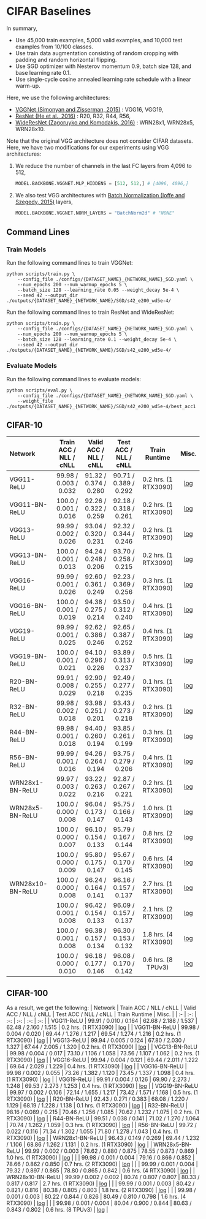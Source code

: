# CIFAR Baselines

In summary,
* Use 45,000 train examples, 5,000 valid examples, and 10,000 test examples from 10/100 classes.
* Use train data augmentation consisting of random cropping with padding and random horizontal flipping.
* Use SGD optimizer with Nesterov momentum 0.9, batch size 128, and base learning rate 0.1.
* Use single-cycle cosine annealed learning rate schedule with a linear warm-up.

Here, we use the following architectures:
* [VGGNet (Simonyan and Zisserman, 2015)](https://arxiv.org/abs/1409.1556) : VGG16, VGG19,
* [ResNet (He et al., 2016)](https://arxiv.org/abs/1512.03385) : R20, R32, R44, R56,
* [WideResNet (Zagoruyko and Komodakis, 2016)](https://arxiv.org/abs/1605.07146) : WRN28x1, WRN28x5, WRN28x10.

Note that the original VGG architecture does not consider CIFAR datasets.
Here, we have two modifications for our experiments using VGG architectures:
1. We reduce the number of channels in the last FC layers from 4,096 to 512,
    ```python
    MODEL.BACKBONE.VGGNET.MLP_HIDDENS = [512, 512,] # [4096, 4096,]
    ```

2. We also test VGG architectures with [Batch Normalization (Ioffe and Szegedy, 2015)](https://arxiv.org/abs/1502.03167) layers,
    ```python
    MODEL.BACKBONE.VGGNET.NORM_LAYERS = "BatchNorm2d" # "NONE"
    ```

## Command Lines

### Train Models

Run the following command lines to train VGGNet:
```
python scripts/train.py \
    --config_file ./configs/{DATASET_NAME}_{NETWORK_NAME}_SGD.yaml \
    --num_epochs 200 --num_warmup_epochs 5 \
    --batch_size 128 --learning_rate 0.05 --weight_decay 5e-4 \
    --seed 42 --output_dir ./outputs/{DATASET_NAME}_{NETWORK_NAME}/SGD/s42_e200_wd5e-4/
```

Run the following command lines to train ResNet and WideResNet:
```
python scripts/train.py \
    --config_file ./configs/{DATASET_NAME}_{NETWORK_NAME}_SGD.yaml \
    --num_epochs 200 --num_warmup_epochs 5 \
    --batch_size 128 --learning_rate 0.1 --weight_decay 5e-4 \
    --seed 42 --output_dir ./outputs/{DATASET_NAME}_{NETWORK_NAME}/SGD/s42_e200_wd5e-4/
```

### Evaluate Models

Run the following command lines to evaluate models:
```
python scripts/eval.py \
    --config_file ./configs/{DATASET_NAME}_{NETWORK_NAME}_SGD.yaml \
    --weight_file ./outputs/{DATASET_NAME}_{NETWORK_NAME}/SGD/s42_e200_wd5e-4/best_acc1
```

## CIFAR-10

| Network          | Train ACC / NLL / cNLL | Valid ACC / NLL / cNLL | Test ACC / NLL / cNLL  | Train Runtime        | Misc. |
| :-               | :-:                    | :-:                    | :-:                    | :-:                  | :-:   |
| VGG11-ReLU       | 99.98 / 0.003 / 0.032  | 91.32 / 0.374 / 0.280  | 90.71 / 0.389 / 0.292  | 0.2 hrs. (1 RTX3090) | [log](./scripts/logs/C10/20220207164341.log) |
| VGG11-BN-ReLU    | 100.0 / 0.001 / 0.016  | 92.26 / 0.322 / 0.259  | 92.18 / 0.318 / 0.261  | 0.2 hrs. (1 RTX3090) | [log](./scripts/logs/C10/20220207170644.log) |
| VGG13-ReLU       | 99.99 / 0.002 / 0.026  | 93.04 / 0.320 / 0.231  | 92.32 / 0.344 / 0.246  | 0.2 hrs. (1 RTX3090) | [log](./scripts/logs/C10/20220207165353.log) |
| VGG13-BN-ReLU    | 100.0 / 0.001 / 0.013  | 94.24 / 0.248 / 0.206  | 93.70 / 0.258 / 0.215  | 0.2 hrs. (1 RTX3090) | [log](./scripts/logs/C10/20220207171719.log) |
| VGG16-ReLU       | 99.99 / 0.001 / 0.026  | 92.60 / 0.361 / 0.249  | 92.23 / 0.369 / 0.256  | 0.3 hrs. (1 RTX3090) | [log](./scripts/logs/C10/20220207155350.log) |
| VGG16-BN-ReLU    | 100.0 / 0.001 / 0.019  | 94.38 / 0.275 / 0.214  | 93.50 / 0.312 / 0.240  | 0.4 hrs. (1 RTX3090) | [log](./scripts/logs/C10/20220207155424.log) |
| VGG19-ReLU       | 99.99 / 0.001 / 0.025  | 92.62 / 0.386 / 0.246  | 92.65 / 0.387 / 0.252  | 0.4 hrs. (1 RTX3090) | [log](./scripts/logs/C10/20220207155333.log) |
| VGG19-BN-ReLU    | 100.0 / 0.001 / 0.021  | 94.10 / 0.296 / 0.226  | 93.89 / 0.313 / 0.237  | 0.5 hrs. (1 RTX3090) | [log](./scripts/logs/C10/20220207155417.log) |
| R20-BN-ReLU      | 99.91 / 0.008 / 0.029  | 92.90 / 0.255 / 0.218  | 92.49 / 0.277 / 0.235  | 0.1 hrs. (1 RTX3090) | [log](./scripts/logs/C10/20220205025405.log) |
| R32-BN-ReLU      | 99.98 / 0.002 / 0.018  | 93.98 / 0.251 / 0.201  | 93.43 / 0.273 / 0.218  | 0.2 hrs. (1 RTX3090) | [log](./scripts/logs/C10/20220205024428.log) |
| R44-BN-ReLU      | 99.98 / 0.001 / 0.018  | 94.40 / 0.260 / 0.194  | 93.85 / 0.261 / 0.199  | 0.3 hrs. (1 RTX3090) | [log](./scripts/logs/C10/20220205030945.log) |
| R56-BN-ReLU      | 99.99 / 0.001 / 0.016  | 94.26 / 0.264 / 0.194  | 93.75 / 0.279 / 0.206  | 0.4 hrs. (1 RTX3090) | [log](./scripts/logs/C10/20220205032630.log) |
| WRN28x1-BN-ReLU  | 99.97 / 0.003 / 0.022  | 93.22 / 0.263 / 0.216  | 92.87 / 0.267 / 0.221  | 0.2 hrs. (1 RTX3090) | [log](./scripts/logs/C10/20220205024053.log) |
| WRN28x5-BN-ReLU  | 100.0 / 0.000 / 0.008  | 96.04 / 0.173 / 0.147  | 95.75 / 0.166 / 0.143  | 1.0 hrs. (1 RTX3090) | [log](./scripts/logs/C10/20220205082640.log) |
|                  | 100.0 / 0.000 / 0.007  | 96.10 / 0.154 / 0.133  | 95.79 / 0.167 / 0.144  | 0.8 hrs. (2 RTX3090) | [log](./scripts/logs/C10/20220205120405.log) |
|                  | 100.0 / 0.000 / 0.009  | 95.80 / 0.175 / 0.147  | 95.67 / 0.170 / 0.145  | 0.6 hrs. (4 RTX3090) | [log](./scripts/logs/C10/20220205120400.log) |
| WRN28x10-BN-ReLU | 100.0 / 0.000 / 0.008  | 96.24 / 0.164 / 0.141  | 96.16 / 0.157 / 0.137  | 2.7 hrs. (1 RTX3090) | [log](./scripts/logs/C10/20220205121207.log) |
|                  | 100.0 / 0.001 / 0.008  | 96.42 / 0.154 / 0.133  | 96.09 / 0.157 / 0.137  | 2.1 hrs. (2 RTX3090) | [log](./scripts/logs/C10/20220205125410.log) |
|                  | 100.0 / 0.001 / 0.008  | 96.38 / 0.157 / 0.134  | 96.30 / 0.153 / 0.132  | 1.8 hrs. (4 RTX3090) | [log](./scripts/logs/C10/20220205123923.log) |
|                  | 100.0 / 0.000 / 0.010  | 96.18 / 0.177 / 0.146  | 96.08 / 0.170 / 0.142  | 0.6 hrs. (8 TPUv3)   | [log](./scripts/logs/C10/20220206051109.log) |

## CIFAR-100

As a result, we get the following:
| Network          | Train ACC / NLL / cNLL | Valid ACC / NLL / cNLL | Test ACC / NLL / cNLL  | Train Runtime        | Misc. |
| :-               | :-:                    | :-:                    | :-:                    | :-:                  | :-:   |
| VGG11-ReLU       | 99.91 / 0.010 / 0.164  | 62.68 / 2.188 / 1.537  | 62.48 / 2.160 / 1.515  | 0.2 hrs. (1 RTX3090) | [log](./scripts/logs/C100/20220207164341.log) |
| VGG11-BN-ReLU    | 99.98 / 0.004 / 0.020  | 69.44 / 1.276 / 1.217  | 69.54 / 1.274 / 1.216  | 0.2 hrs. (1 RTX3090) | [log](./scripts/logs/C100/20220207170634.log) |
| VGG13-ReLU       | 99.94 / 0.005 / 0.124  | 67.80 / 2.030 / 1.327  | 67.44 / 2.005 / 1.320  | 0.2 hrs. (1 RTX3090) | [log](./scripts/logs/C100/20220207165349.log) |
| VGG13-BN-ReLU    | 99.98 / 0.004 / 0.017  | 73.10 / 1.106 / 1.058  | 73.56 / 1.107 / 1.062  | 0.2 hrs. (1 RTX3090) | [log](./scripts/logs/C100/20220207171712.log) |
| VGG16-ReLU       | 99.94 / 0.004 / 0.121  | 69.44 / 2.011 / 1.222  | 69.64 / 2.029 / 1.229  | 0.4 hrs. (1 RTX3090) | [log](./scripts/logs/C100/20220207155234.log) |
| VGG16-BN-ReLU    | 99.98 / 0.002 / 0.055  | 73.26 / 1.382 / 1.120  | 73.45 / 1.337 / 1.098  | 0.4 hrs. (1 RTX3090) | [log](./scripts/logs/C100/20220207155312.log) |
| VGG19-ReLU       | 99.91 / 0.004 / 0.126  | 69.90 / 2.273 / 1.248  | 69.53 / 2.273 / 1.253  | 0.4 hrs. (1 RTX3090) | [log](./scripts/logs/C100/20220207153836.log) |
| VGG19-BN-ReLU    | 99.97 / 0.002 / 0.106  | 72.14 / 1.655 / 1.217  | 73.42 / 1.571 / 1.168  | 0.5 hrs. (1 RTX3090) | [log](./scripts/logs/C100/20220207155241.log) |
| R20-BN-ReLU      | 92.43 / 0.271 / 0.383  | 68.08 / 1.220 / 1.129  | 68.19 / 1.228 / 1.138  | 0.1 hrs. (1 RTX3090) | [log](./scripts/logs/C100/20220205025405.log) |
| R32-BN-ReLU      | 98.16 / 0.089 / 0.215  | 70.46 / 1.256 / 1.085  | 70.62 / 1.232 / 1.075  | 0.2 hrs. (1 RTX3090) | [log](./scripts/logs/C100/20220205024428.log) |
| R44-BN-ReLU      | 99.51 / 0.038 / 0.141  | 71.02 / 1.270 / 1.064  | 70.74 / 1.262 / 1.059  | 0.3 hrs. (1 RTX3090) | [log](./scripts/logs/C100/20220205030945.log) |
| R56-BN-ReLU      | 99.72 / 0.022 / 0.116  | 71.34 / 1.302 / 1.055  | 71.80 / 1.278 / 1.043  | 0.4 hrs. (1 RTX3090) | [log](./scripts/logs/C100/20220205032630.log) |
| WRN28x1-BN-ReLU  | 96.43 / 0.149 / 0.269  | 69.44 / 1.232 / 1.106  | 68.86 / 1.262 / 1.131  | 0.2 hrs. (1 RTX3090) | [log](./scripts/logs/C100/20220205024053.log) |
| WRN28x5-BN-ReLU  | 99.99 / 0.002 / 0.003  | 78.62 / 0.880 / 0.875  | 78.55 / 0.873 / 0.869  | 1.0 hrs. (1 RTX3090) | [log](./scripts/logs/C100/20220205082640.log) |
|                  | 99.98 / 0.001 / 0.004  | 79.16 / 0.866 / 0.852  | 78.66 / 0.862 / 0.850  | 0.7 hrs. (2 RTX3090) | [log](./scripts/logs/C100/20220205120424.log) |
|                  | 99.99 / 0.001 / 0.004  | 79.32 / 0.897 / 0.865  | 78.80 / 0.865 / 0.842  | 0.6 hrs. (4 RTX3090) | [log](./scripts/logs/C100/20220205120345.log) |
| WRN28x10-BN-ReLU | 99.99 / 0.002 / 0.002  | 80.74 / 0.807 / 0.807  | 80.33 / 0.817 / 0.817  | 2.7 hrs. (1 RTX3090) | [log](./scripts/logs/C100/20220205121149.log) |
|                  | 99.99 / 0.001 / 0.003  | 80.42 / 0.821 / 0.816  | 80.38 / 0.805 / 0.803  | 1.8 hrs. (2 RTX3090) | [log](./scripts/logs/C100/20220205124541.log) |
|                  | 99.98 / 0.001 / 0.003  | 80.22 / 0.844 / 0.826  | 80.49 / 0.810 / 0.798  | 1.6 hrs. (4 RTX3090) | [log](./scripts/logs/C100/20220205123726.log) |
|                  | 99.98 / 0.001 / 0.004  | 80.04 / 0.900 / 0.844  | 80.63 / 0.843 / 0.802  | 0.6 hrs. (8 TPUv3)   | [log](./scripts/logs/C100/20220206054931.log) |
